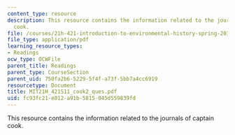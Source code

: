 ```yaml
---
content_type: resource
description: This resource contains the information related to the journals of captain
  cook.
file: /courses/21h-421-introduction-to-environmental-history-spring-2011/fc93fc21e012a91b5815045d559839fd_MIT21H_421S11_cook2_ques.pdf
file_type: application/pdf
learning_resource_types:
- Readings
ocw_type: OCWFile
parent_title: Readings
parent_type: CourseSection
parent_uid: 750fa2b6-5229-5f4f-a73f-5bb7a4cc6919
resourcetype: Document
title: MIT21H_421S11_cook2_ques.pdf
uid: fc93fc21-e012-a91b-5815-045d559839fd
---
```

This resource contains the information related to the journals of captain cook.

